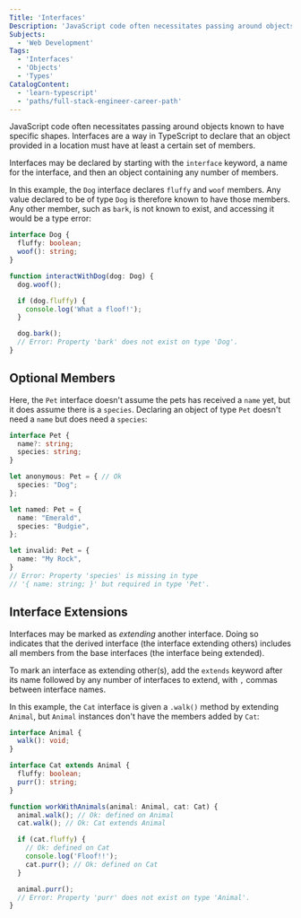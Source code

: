 ```yaml
---
Title: 'Interfaces'
Description: 'JavaScript code often necessitates passing around objects known to have specific shapes. Interfaces are a way in TypeScript to declare that an object provided in a location must have at least a certain set of members. Interfaces may be declared by starting with the interface keyword, a name for the interface, and then an object containing any number of members. In this example, the Dog interface declares fluffy and woof members. Any value declared to be of type Dog is therefore known to have those members. Any other member, such as bark, is not known to exist, and accessing it would be a type error: ts'
Subjects:
  - 'Web Development'
Tags:
  - 'Interfaces'
  - 'Objects'
  - 'Types'
CatalogContent:
  - 'learn-typescript'
  - 'paths/full-stack-engineer-career-path'
---
```


JavaScript code often necessitates passing around objects known to have specific shapes.
Interfaces are a way in TypeScript to declare that an object provided in a location must have at least a certain set of members.

Interfaces may be declared by starting with the `interface` keyword, a name for the interface, and then an object containing any number of members.

In this example, the `Dog` interface declares `fluffy` and `woof` members.
Any value declared to be of type `Dog` is therefore known to have those members.
Any other member, such as `bark`, is not known to exist, and accessing it would be a type error:

```ts
interface Dog {
  fluffy: boolean;
  woof(): string;
}

function interactWithDog(dog: Dog) {
  dog.woof();

  if (dog.fluffy) {
    console.log('What a floof!');
  }

  dog.bark();
  // Error: Property 'bark' does not exist on type 'Dog'.
}
```

## Optional Members

Here, the `Pet` interface doesn't assume the pets has received a `name` yet, but it does assume there is a `species`.
Declaring an object of type `Pet` doesn't need a `name` but does need a `species`:

```ts
interface Pet {
  name?: string;
  species: string;
}

let anonymous: Pet = { // Ok
  species: "Dog";
};

let named: Pet = {
  name: "Emerald",
  species: "Budgie",
};

let invalid: Pet = {
  name: "My Rock",
}
// Error: Property 'species' is missing in type
// '{ name: string; }' but required in type 'Pet'.
```

## Interface Extensions

Interfaces may be marked as _extending_ another interface.
Doing so indicates that the derived interface (the interface extending others) includes all members from the base interfaces (the interface being extended).

To mark an interface as extending other(s), add the `extends` keyword after its name followed by any number of interfaces to extend, with `,` commas between interface names.

In this example, the `Cat` interface is given a `.walk()` method by extending `Animal`, but `Animal` instances don't have the members added by `Cat`:

```ts
interface Animal {
  walk(): void;
}

interface Cat extends Animal {
  fluffy: boolean;
  purr(): string;
}

function workWithAnimals(animal: Animal, cat: Cat) {
  animal.walk(); // Ok: defined on Animal
  cat.walk(); // Ok: Cat extends Animal

  if (cat.fluffy) {
    // Ok: defined on Cat
    console.log('Floof!!');
    cat.purr(); // Ok: defined on Cat
  }

  animal.purr();
  // Error: Property 'purr' does not exist on type 'Animal'.
}
```

